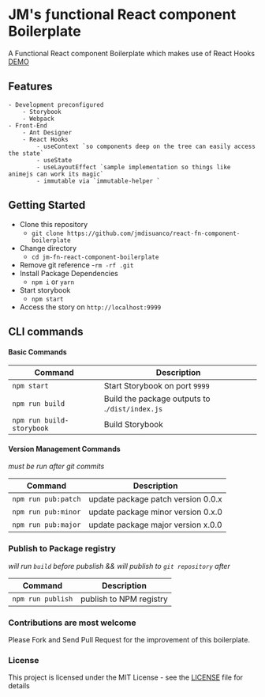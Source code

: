 # JM's ƒunctional React component Boilerplate
 A Functional React component Boilerplate which makes use of React Hooks [DEMO](https://jmdisuanco.github.io/react-fn-component-boilerplate)
 
## Features
    - Development preconfigured
        - Storybook
        - Webpack
    - Front-End
        - Ant Designer
        - React Hooks
            - useContext `so components deep on the tree can easily access the state`
            - useState
            - useLayoutEffect `sample implementation so things like animejs can work its magic`
            - immutable via `immutable-helper `


## Getting Started
- Clone this repository
    - `git clone https://github.com/jmdisuanco/react-fn-component-boilerplate`
- Change directory
    - `cd jm-fn-react-component-boilerplate`
- Remove git reference
    -`rm -rf .git`
- Install Package Dependencies
    - `npm i` or `yarn`
- Start storybook
    - `npm start`
- Access the story on `http://localhost:9999`


## CLI commands
#### Basic Commands
|Command| Description|
|--|--|
|`npm start`| Start Storybook on port `9999` |
|`npm run build`| Build the package outputs to .`/dist/index.js` |
|`npm run build-storybook`| Build Storybook |

#### Version Management Commands
_must be run after git commits_

|Command| Description|
|--|--|
|`npm run pub:patch`| update package patch version 0.0.x |
|`npm run pub:minor`| update package minor version 0.x.0 |
|`npm run pub:major`| update package major version x.0.0 |

### Publish to Package registry
_will run `build` before pubslish && will publish to `git repository` after_

|Command| Description|
|--|--|
|`npm run publish`|publish to NPM registry|

### Contributions are most welcome
Please Fork and Send Pull Request for the improvement of this boilerplate.

### License 
This project is licensed under the MIT License - see the [LICENSE](LICENSE) file for details


